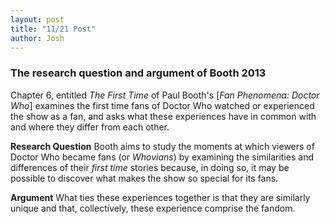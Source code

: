 ```yaml
---
layout: post
title: "11/21 Post"
author: Josh
---
```


### The research question and argument of Booth 2013

Chapter 6, entitled *The First Time* of Paul Booth's [*Fan Phenomena: Doctor Who*] examines the first time fans of Doctor Who watched or experienced the show as a fan, and asks what these experiences have in common with and where they differ from each other.

**Research Question**
Booth aims to study the moments at which viewers of Doctor Who became fans (or *Whovians*) by examining the similarities and differences of their *first time* stories because, in doing so, it may be possible to discover what makes the show so special for its fans.

**Argument**
What ties these experiences together is that they are similarly unique and that, collectively, these experience comprise the fandom.  
